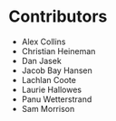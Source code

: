 Contributors
===

* Alex Collins
* Christian Heineman
* Dan Jasek
* Jacob Bay Hansen
* Lachlan Coote
* Laurie Hallowes
* Panu Wetterstrand
* Sam Morrison

